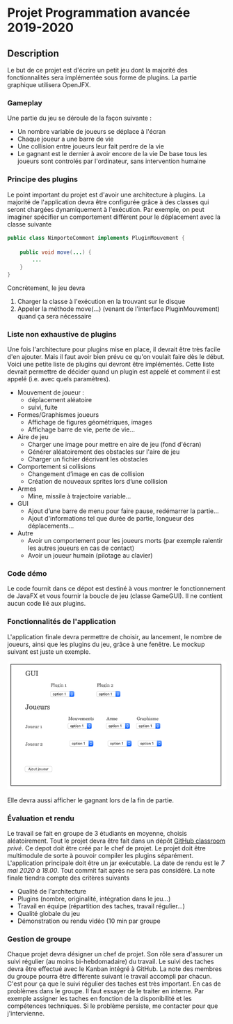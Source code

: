 # Projet Programmation avancée 2019-2020

## Description  
Le but de ce projet est d'écrire un petit jeu dont la majorité des fonctionnalités sera implémentée sous forme
de plugins. La partie graphique utilisera OpenJFX.


### Gameplay
Une partie du jeu se déroule de la façon suivante :
   * Un nombre variable de joueurs se déplace à l'écran
   * Chaque joueur a une barre de vie
   * Une collision entre joueurs leur fait perdre de la vie
   * Le gagnant est le dernier à avoir encore de la vie
De base tous les joueurs sont controlés par l'ordinateur, sans intervention humaine

### Principe des plugins    
Le point important du projet est d'avoir une architecture à plugins. La majorité de l'application devra être configurée grâce à des classes qui seront chargées dynamiquement à l'exécution.
Par exemple, on peut imaginer spécifier un comportement différent pour le déplacement avec la classe suivante

```java
public class NimporteComment implements PluginMouvement {

	public void move(...) {
	    ...
	}
}
```
Concrètement, le jeu devra
1. Charger la classe à l'exécution en la trouvant sur le disque
1. Appeler la méthode move(...) (venant de l'interface PluginMouvement) quand ça sera nécessaire

### Liste non exhaustive de plugins
Une fois l'architecture pour plugins mise en place, il devrait être très facile d'en ajouter. Mais il faut avoir bien prévu ce qu'on voulait faire dès le début. Voici une petite liste de plugins qui devront être implémentés. Cette liste devrait permettre de décider quand un plugin est appelé et comment il est appelé (i.e. avec quels paramètres).

*  Mouvement de joueur :
    * déplacement aléatoire
    * suivi, fuite
* Formes/Graphismes joueurs
    * Affichage de figures géométriques, images
    * Affichage barre de vie, perte de vie...
* Aire de jeu
    * Charger une image pour mettre en aire de jeu (fond d'écran)
    * Générer aléatoirement des obstacles sur l'aire de jeu
    * Charger un fichier décrivant les obstacles     
* Comportement si collisions
    * Changement d’image en cas de collision
    * Création de nouveaux sprites lors d’une collision
* Armes
	* Mine, missile à trajectoire variable...
* GUI
    * Ajout d’une barre de menu pour faire pause, redémarrer la partie...
    * Ajout d'informations tel que durée de partie, longueur des déplacements...
* Autre
    * Avoir un comportement pour les joueurs morts (par exemple ralentir les autres joueurs en cas de contact)
    * Avoir un joueur humain (pilotage au clavier)


 ### Code démo
 Le code fournit dans ce dépot est destiné à vous montrer le fonctionnement de JavaFX et vous fournir la boucle de jeu (classe GameGUI). Il ne contient aucun code lié aux plugins.


 ### Fonctionnalités de l'application
 L'application finale devra permettre de choisir, au lancement, le nombre de joueurs, ainsi que les plugins du jeu, grâce à une fenêtre. Le mockup suivant est juste un exemple.

 ![mokup de fenêtre](./doc/mockup.png "Mockup réalisé avec http://framebox.org")

 Elle devra aussi afficher le gagnant lors de la fin de partie.


### Évaluation et rendu  
 Le travail se fait en groupe de 3 étudiants en moyenne, choisis aléatoirement. Tout le projet devra être fait dans un dépôt [GitHub classroom](https://classroom.github.com/g/t-04as7P) *privé*. Ce depot doit
 être créé par le chef de projet. Le projet doit être multimodule de sorte à pouvoir compiler les plugins séparément. L'application principale doit être un jar exécutable.
 La date de rendu est le *7 mai 2020 à 18.00*. Tout commit fait après ne sera pas considéré.
 La note finale tiendra compte des critères suivants
  * Qualité de l'architecture
  * Plugins (nombre, originalité, intégration dans le jeu...)
  * Travail en équipe (répartition des taches, travail régulier...)
  * Qualité globale du jeu
  * Démonstration ou rendu vidéo (10 min par groupe

### Gestion de groupe
 Chaque projet devra désigner un chef de projet. Son rôle sera d'assurer
 un suivi régulier (au moins bi-hebdomadaire) du travail. Le suivi des taches devra être effectué avec le Kanban intégré à GitHub.
 La note des membres du groupe pourra être différente suivant le travail accompli par chacun. C'est pour ça que le suivi régulier des taches est très important.
 En cas de problèmes dans le groupe. Il faut essayer de le traiter en interne. Par exemple assigner les taches en fonction de la disponibilité et les compétences techniques. Si le problème persiste, me contacter pour que j'intervienne.  
